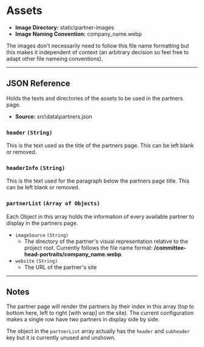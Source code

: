 # Assets

- **Image Directory:** static\partner-images
- **Image Naming Convention:** company_name.webp

The images don't necessarily need to follow this file name formatting but this makes it independent of context (an arbitrary decision so feel free to adapt other file nameing conventions).

---

## JSON Reference
Holds the texts and directories of the assets to be used in the partners page. 

- **Source:** src\data\partners.json

### `header` `(String)`
This is the text used as the title of the partners page. This can be left blank or removed.

### `headerInfo` `(String)`
This is the text used for the paragraph below the partners page title. This can be left blank or removed.

### `partnerList` `(Array of Objects)`
Each Object in this array holds the information of every available partner to display in the partners page.
- `imageSource` `(String)`
    - The directory of the partner's visual representation relative to the project root. Currently follows the file name format: **/committee-head-portraits/company_name.webp**.
- `website` `(String)`
    - The URL of the partner's site

---

## Notes
The partner page will render the partners by their index in this array (top to bottom here, left to right [with wrap] on the site). The current configuration makes a single row have two partners in display side by side.

The object in the `partnerList` array actually has the `header` and `subheader` key but it is currently unused and unshown.